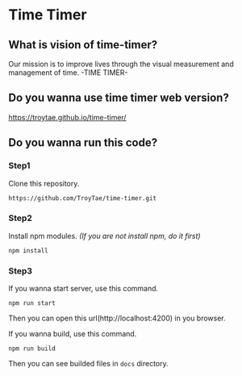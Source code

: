 # Time Timer

## What is vision of time-timer?

Our mission is to improve lives through the visual measurement and management of time. -TIME TIMER-  

## Do you wanna use time timer web version?

https://troytae.github.io/time-timer/

## Do you wanna run this code?

### Step1
Clone this repository.
```
https://github.com/TroyTae/time-timer.git
```

### Step2
Install npm modules.
*(If you are not install npm, do it first)*
```
npm install
```

### Step3
If you wanna start server, use this command.
```
npm run start
```
Then you can open this url(http://localhost:4200) in you browser.

If you wanna build, use this command.
```
npm run build
```
Then you can see builded files in `docs` directory.
